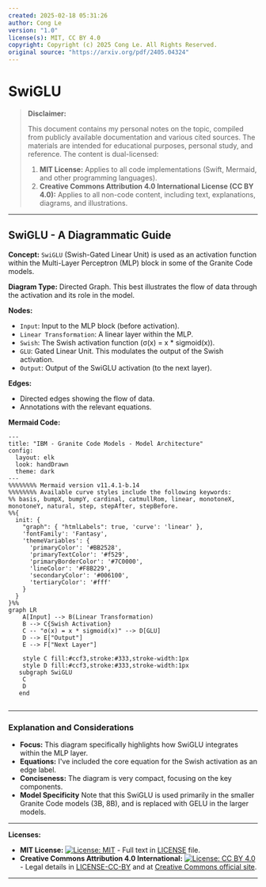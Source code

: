 ```yaml
---
created: 2025-02-18 05:31:26
author: Cong Le
version: "1.0"
license(s): MIT, CC BY 4.0
copyright: Copyright (c) 2025 Cong Le. All Rights Reserved.
original source: "https://arxiv.org/pdf/2405.04324"
---
```




# SwiGLU
> **Disclaimer:**
>
> This document contains my personal notes on the topic,
> compiled from publicly available documentation and various cited sources.
> The materials are intended for educational purposes, personal study, and reference.
> The content is dual-licensed:
> 1. **MIT License:** Applies to all code implementations (Swift, Mermaid, and other programming languages).
> 2. **Creative Commons Attribution 4.0 International License (CC BY 4.0):** Applies to all non-code content, including text, explanations, diagrams, and illustrations.
---


## SwiGLU - A Diagrammatic Guide 


**Concept:**  `SwiGLU` (Swish-Gated Linear Unit) is used as an activation function within the Multi-Layer Perceptron (MLP) block in some of the Granite Code models.

**Diagram Type:** Directed Graph.  This best illustrates the flow of data through the activation and its role in the model.

**Nodes:**

*   `Input`: Input to the MLP block (before activation).
*   `Linear Transformation`:  A linear layer within the MLP.
*   `Swish`: The Swish activation function (σ(x) = x * sigmoid(x)).
*   `GLU`:  Gated Linear Unit.  This modulates the output of the Swish activation.
*   `Output`: Output of the SwiGLU activation (to the next layer).

**Edges:**

*   Directed edges showing the flow of data.
*   Annotations with the relevant equations.

**Mermaid Code:**

```mermaid
---
title: "IBM - Granite Code Models - Model Architecture"
config:
  layout: elk
  look: handDrawn
  theme: dark
---
%%%%%%%% Mermaid version v11.4.1-b.14
%%%%%%%% Available curve styles include the following keywords:
%% basis, bumpX, bumpY, cardinal, catmullRom, linear, monotoneX, monotoneY, natural, step, stepAfter, stepBefore.
%%{
  init: {
    "graph": { "htmlLabels": true, 'curve': 'linear' },
    'fontFamily': 'Fantasy',
    'themeVariables': {
      'primaryColor': '#BB2528',
      'primaryTextColor': '#f529',
      'primaryBorderColor': '#7C0000',
      'lineColor': '#F8B229',
      'secondaryColor': '#006100',
      'tertiaryColor': '#fff'
    }
  }
}%%
graph LR
    A[Input] --> B(Linear Transformation)
    B --> C{Swish Activation}
    C -- "σ(x) = x * sigmoid(x)" --> D[GLU]
    D --> E["Output"]
    E --> F["Next Layer"]

    style C fill:#ccf3,stroke:#333,stroke-width:1px
    style D fill:#ccf3,stroke:#333,stroke-width:1px
   subgraph SwiGLU
    C
    D
   end
   
```

---


### Explanation and Considerations

*   **Focus:** This diagram specifically highlights how SwiGLU integrates within the MLP layer.
*   **Equations:** I've included the core equation for the Swish activation as an edge label.
*   **Conciseness:** The diagram is very compact, focusing on the key components.
*   **Model Specificity**  Note that this SwiGLU is used primarily in the smaller Granite Code models (3B, 8B), and is replaced with GELU in the larger models.


---
**Licenses:**

- **MIT License:**  [![License: MIT](https://img.shields.io/badge/License-MIT-yellow.svg)](LICENSE) - Full text in [LICENSE](LICENSE) file.
- **Creative Commons Attribution 4.0 International:** [![License: CC BY 4.0](https://licensebuttons.net/l/by/4.0/88x31.png)](LICENSE-CC-BY) - Legal details in [LICENSE-CC-BY](LICENSE-CC-BY) and at [Creative Commons official site](http://creativecommons.org/licenses/by/4.0/).

---